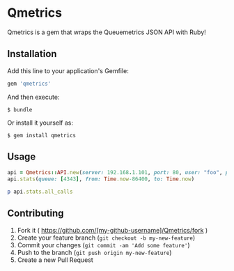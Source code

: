 # Qmetrics

Qmetrics is a gem that wraps the Queuemetrics JSON API with Ruby!

## Installation

Add this line to your application's Gemfile:

```ruby
gem 'qmetrics'
```

And then execute:

    $ bundle

Or install it yourself as:

    $ gem install qmetrics

## Usage

```ruby
api = Qmetrics::API.new(server: 192.168.1.101, port: 80, user: "foo", pass: "bar")
api.stats(queue: [4343], from: Time.now-86400, to: Time.now)

p api.stats.all_calls

```

## Contributing

1. Fork it ( https://github.com/[my-github-username]/Qmetrics/fork )
2. Create your feature branch (`git checkout -b my-new-feature`)
3. Commit your changes (`git commit -am 'Add some feature'`)
4. Push to the branch (`git push origin my-new-feature`)
5. Create a new Pull Request
